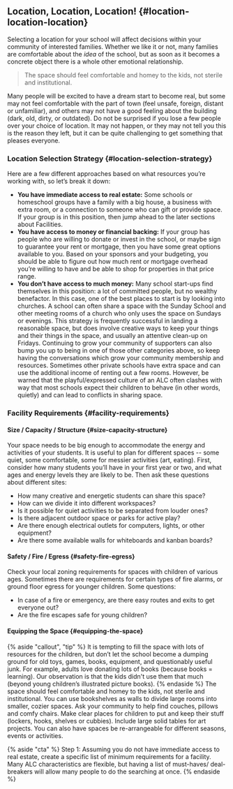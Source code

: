 ## Location, Location, Location! {#location-location-location}

Selecting a location for your school will affect decisions within your community of interested families. Whether we like it or not, many families are comfortable about the _idea_ of the school, but as soon as it becomes a concrete object there is a whole other emotional relationship.

>The space should feel comfortable and homey to the kids, not sterile and institutional. 

Many people will be excited to have a dream start to become real, but some may not feel comfortable with the part of town (feel unsafe, foreign, distant or unfamiliar), and others may not have a good feeling about the building (dark, old, dirty, or outdated). Do not be surprised if you lose a few people over your choice of location. It may not happen, or they may not tell you this is the reason they left, but it can be quite challenging to get something that pleases everyone.

### Location Selection Strategy {#location-selection-strategy}

Here are a few different approaches based on what resources you’re working with, so let’s break it down:

*   **You have immediate access to real estate:** Some schools or homeschool groups have a family with a big house, a business with extra room, or a connection to someone who can gift or provide space. If your group is in this position, then jump ahead to the later sections about Facilities.
*   **You have access to money or financial backing:** If your group has people who are willing to donate or invest in the school, or maybe sign to guarantee your rent or mortgage, then you have some great options available to you. Based on your sponsors and your budgeting, you should be able to figure out how much rent or mortgage overhead you’re willing to have and be able to shop for properties in that price range.
*   **You don’t have access to much money:** Many school start-ups find themselves in this position: a lot of committed people, but no wealthy benefactor. In this case, one of the best places to start is by looking into churches. A school can often share a space with the Sunday School and other meeting rooms of a church who only uses the space on Sundays or evenings. This strategy is frequently successful in landing a reasonable space, but does involve creative ways to keep your things and their things in the space, and usually an attentive clean-up on Fridays. Continuing to grow your community of supporters can also bump you up to being in one of those other categories above, so keep having the conversations which grow your community membership and resources.  Sometimes other private schools have extra space and can use the additional income of renting out a few rooms. However, be warned that the playful/expressed culture of an ALC often clashes with way that most schools expect their children to behave (in other words, quietly) and can lead to conflicts in sharing space.

### Facility Requirements {#facility-requirements}

#### Size / Capacity / Structure {#size-capacity-structure}

Your space needs to be big enough to accommodate the energy and activities of your students. It is useful to plan for different spaces -- some quiet, some comfortable, some for messier activities (art, eating). First, consider how many students you’ll have in your first year or two, and what ages and energy levels they are likely to be. Then ask these questions about different sites:

*   How many creative and energetic students can share this space?
*   How can we divide it into different workspaces?
*   Is it possible for quiet activities to be separated from louder ones?
*   Is there adjacent outdoor space or parks for active play?
*   Are there enough electrical outlets for computers, lights, or other equipment?
*   Are there some available walls for whiteboards and kanban boards?

#### Safety / Fire / Egress {#safety-fire-egress}

Check your local zoning requirements for spaces with children of various ages. Sometimes there are requirements for certain types of fire alarms, or ground floor egress for younger children. Some questions:

*   In case of a fire or emergency, are there easy routes and exits to get everyone out?
*   Are the fire escapes safe for young children?

#### Equipping the Space {#equipping-the-space}
{% aside "callout", "tip" %}
It is tempting to fill the space with lots of resources for the children, but don’t let the school become a dumping ground for old toys, games, books, equipment, and questionably useful junk.  For example, adults love donating lots of books (because books = learning). Our observation is that the kids didn't use them that much (beyond young children’s illustrated picture books).
{% endaside %}
The space should feel comfortable and homey to the kids, not sterile and institutional. You can use bookshelves as walls to divide large rooms into smaller, cozier spaces. Ask your community to help find couches, pillows and comfy chairs. Make clear places for children to put and keep their stuff (lockers, hooks, shelves or cubbies). Include large solid tables for art projects. You can also have spaces be re-arrangeable for different seasons, events or activities.

{% aside "cta" %}
Step 1: Assuming you do not have immediate access to real estate, create a specific list of minimum requirements for a facility.  Many ALC characteristics are flexible, but having a list of must-haves/ deal-breakers will allow many people to do the searching at once. 
{% endaside %}